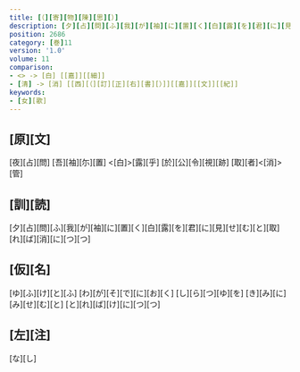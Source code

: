```yaml
---
title: [（][寄][物][陳][思][）]
description: [夕][占][問][ふ][我][が][袖][に][置][く][白][露][を][君][に][見][せ][む][と][取][れ][ば][消][に][つ][つ]
position: 2686
category: [巻]11
version: '1.0'
volume: 11
comparison:
- <> -> [白] [[嘉]][[細]]
- [清] -> [消] [[西][（][訂][正][右][書][）]][[嘉]][[文]][[紀]]
keywords:
- [女][歌]
---
```


## [原][文]

[夜][占][問] [吾][袖][尓][置] <[白]>[露][乎] [於][公][令][視][跡] [取][者]<[消]>[管]

## [訓][読]

[夕][占][問][ふ][我][が][袖][に][置][く][白][露][を][君][に][見][せ][む][と][取][れ][ば][消][に][つ][つ]

## [仮][名]

[ゆ][ふ][け][と][ふ] [わ][が][そ][で][に][お][く] [し][ら][つ][ゆ][を] [き][み][に][み][せ][む][と] [と][れ][ば][け][に][つ][つ]

## [左][注]

[な][し]
